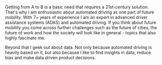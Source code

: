 Getting from A to B is a basic need that requires a 21st-century solution. That's why I am enthusiastic about automated driving as one part of future mobility. With 7+ years of experience I am an expert in advanced driver assistance systems (ADAS) and automated driving. If you think about future mobility you come across further challenges such as the future of cities, the future of work and how the society will look like in general - topics that also highly fascinate me.

Beyond that I geek out about data. Not only because automated driving is heavily based on it, but also because I like to find insights in data, reduce bias and make data driven product decisions.
